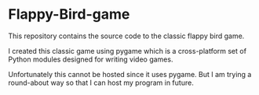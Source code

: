 # Flappy-Bird-game
This repository contains the source code to the classic flappy bird game. 

I created this classic game using pygame which is a cross-platform set of Python modules designed for writing video games.

Unfortunately this cannot be hosted since it uses pygame. But I am trying a round-about way so that I can host my program in future.
